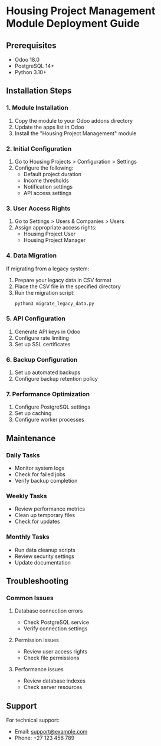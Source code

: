 # Housing Project Management Module Deployment Guide

## Prerequisites
- Odoo 18.0
- PostgreSQL 14+
- Python 3.10+

## Installation Steps

### 1. Module Installation
1. Copy the module to your Odoo addons directory
2. Update the apps list in Odoo
3. Install the "Housing Project Management" module

### 2. Initial Configuration
1. Go to Housing Projects > Configuration > Settings
2. Configure the following:
   - Default project duration
   - Income thresholds
   - Notification settings
   - API access settings

### 3. User Access Rights
1. Go to Settings > Users & Companies > Users
2. Assign appropriate access rights:
   - Housing Project User
   - Housing Project Manager

### 4. Data Migration
If migrating from a legacy system:
1. Prepare your legacy data in CSV format
2. Place the CSV file in the specified directory
3. Run the migration script:
   ```bash
   python3 migrate_legacy_data.py
   ```

### 5. API Configuration
1. Generate API keys in Odoo
2. Configure rate limiting
3. Set up SSL certificates

### 6. Backup Configuration
1. Set up automated backups
2. Configure backup retention policy

### 7. Performance Optimization
1. Configure PostgreSQL settings
2. Set up caching
3. Configure worker processes

## Maintenance

### Daily Tasks
- Monitor system logs
- Check for failed jobs
- Verify backup completion

### Weekly Tasks
- Review performance metrics
- Clean up temporary files
- Check for updates

### Monthly Tasks
- Run data cleanup scripts
- Review security settings
- Update documentation

## Troubleshooting

### Common Issues
1. Database connection errors
   - Check PostgreSQL service
   - Verify connection settings

2. Permission issues
   - Review user access rights
   - Check file permissions

3. Performance issues
   - Review database indexes
   - Check server resources

## Support
For technical support:
- Email: support@example.com
- Phone: +27 123 456 789
